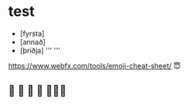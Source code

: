 # test
- [fyrsta]
- [annað]
- [þriðja]
'''
<span class="mega-octicon octicon-octoface"></span>'''

https://www.webfx.com/tools/emoji-cheat-sheet/
:innocent:

## :goat: :goat: :goat: :rooster: :rooster::rooster::rooster:
